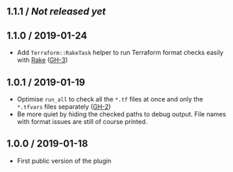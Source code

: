 ## 1.1.1 / _Not released yet_


## 1.1.0 / 2019-01-24

- Add `Terraform::RakeTask` helper to run Terraform format checks easily with [Rake](https://ruby.github.io/rake/) ([GH-3](https://github.com/tmatilai/guard-terraform/pull/3))

## 1.0.1 / 2019-01-19

- Optimise `run_all` to check all the `*.tf` files at once and only the `*.tfvars` files separately ([GH-2](https://github.com/tmatilai/guard-terraform/pull/2))
- Be more quiet by hiding the checked paths to debug output. File names with format issues are still of course printed.

## 1.0.0 / 2019-01-18

- First public version of the plugin
